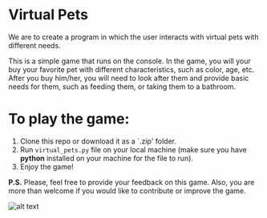 # Virtual Pets

We are to create a program in which the user interacts with virtual pets with different needs.

This is a simple game that runs on the console. In the game, you will your buy your favorite pet with different characteristics, such as color, age, etc. After you buy him/her, you will need to look after them and provide basic needs for them, such as feeding them, or taking them to a bathroom. 

# To play the game:
1. Clone this repo or download it as a `.zip' folder. 
2. Run `virtual_pets.py` file on your local machine (make sure you have **python** installed on your machine for the file to run).
3. Enjoy the game!

**P.S.** Please, feel free to provide your feedback on this game. Also, you are more than welcome if you would like to contribute or improve the game.

![alt text](http://cs.berea.edu/courses/csc236/images/virtual-pets.jpg)
